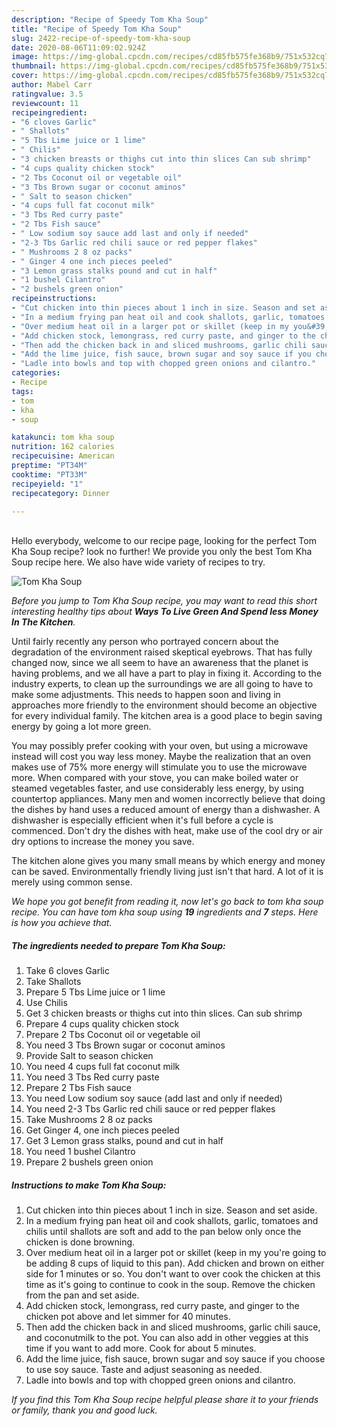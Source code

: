 ```yaml
---
description: "Recipe of Speedy Tom Kha Soup"
title: "Recipe of Speedy Tom Kha Soup"
slug: 2422-recipe-of-speedy-tom-kha-soup
date: 2020-08-06T11:09:02.924Z
image: https://img-global.cpcdn.com/recipes/cd85fb575fe368b9/751x532cq70/tom-kha-soup-recipe-main-photo.jpg
thumbnail: https://img-global.cpcdn.com/recipes/cd85fb575fe368b9/751x532cq70/tom-kha-soup-recipe-main-photo.jpg
cover: https://img-global.cpcdn.com/recipes/cd85fb575fe368b9/751x532cq70/tom-kha-soup-recipe-main-photo.jpg
author: Mabel Carr
ratingvalue: 3.5
reviewcount: 11
recipeingredient:
- "6 cloves Garlic"
- " Shallots"
- "5 Tbs Lime juice or 1 lime"
- " Chilis"
- "3 chicken breasts or thighs cut into thin slices Can sub shrimp"
- "4 cups quality chicken stock"
- "2 Tbs Coconut oil or vegetable oil"
- "3 Tbs Brown sugar or coconut aminos"
- " Salt to season chicken"
- "4 cups full fat coconut milk"
- "3 Tbs Red curry paste"
- "2 Tbs Fish sauce"
- " Low sodium soy sauce add last and only if needed"
- "2-3 Tbs Garlic red chili sauce or red pepper flakes"
- " Mushrooms 2 8 oz packs"
- " Ginger 4 one inch pieces peeled"
- "3 Lemon grass stalks pound and cut in half"
- "1 bushel Cilantro"
- "2 bushels green onion"
recipeinstructions:
- "Cut chicken into thin pieces about 1 inch in size. Season and set aside."
- "In a medium frying pan heat oil and cook shallots, garlic, tomatoes and chilis until shallots are soft and add to the pan below only once the chicken is done browning."
- "Over medium heat oil in a larger pot or skillet (keep in my you&#39;re going to be adding 8 cups of liquid to this pan). Add chicken and brown on either side for 1 minutes or so. You don&#39;t want to over cook the chicken at this time as it&#39;s going to continue to cook in the soup. Remove the chicken from the pan and set aside."
- "Add chicken stock, lemongrass, red curry paste, and ginger to the chicken pot above and let simmer for 40 minutes."
- "Then add the chicken back in and sliced mushrooms, garlic chili sauce, and coconutmilk to the pot. You can also add in other veggies at this time if you want to add more. Cook for about 5 minutes."
- "Add the lime juice, fish sauce, brown sugar and soy sauce if you choose to use soy sauce. Taste and adjust seasoning as needed."
- "Ladle into bowls and top with chopped green onions and cilantro."
categories:
- Recipe
tags:
- tom
- kha
- soup

katakunci: tom kha soup 
nutrition: 162 calories
recipecuisine: American
preptime: "PT34M"
cooktime: "PT33M"
recipeyield: "1"
recipecategory: Dinner

---
```

<br>
Hello everybody, welcome to our recipe page, looking for the perfect Tom Kha Soup recipe? look no further! We provide you only the best Tom Kha Soup recipe here. We also have wide variety of recipes to try.
<br>


![Tom Kha Soup](https://img-global.cpcdn.com/recipes/cd85fb575fe368b9/751x532cq70/tom-kha-soup-recipe-main-photo.jpg)

<i>Before you jump to Tom Kha Soup recipe, you may want to read this short interesting healthy tips about 
<strong>Ways To Live Green And Spend less Money In The Kitchen</strong>.</i>
</br>

Until fairly recently any person who portrayed concern about the degradation of the environment raised skeptical eyebrows. That has fully changed now, since we all seem to have an awareness that the planet is having problems, and we all have a part to play in fixing it. According to the industry experts, to clean up the surroundings we are all going to have to make some adjustments. This needs to happen soon and living in approaches more friendly to the environment should become an objective for every individual family. The kitchen area is a good place to begin saving energy by going a lot more green.

You may possibly prefer cooking with your oven, but using a microwave instead will cost you way less money. Maybe the realization that an oven makes use of 75% more energy will stimulate you to use the microwave more. When compared with your stove, you can make boiled water or steamed vegetables faster, and use considerably less energy, by using countertop appliances. Many men and women incorrectly believe that doing the dishes by hand uses a reduced amount of energy than a dishwasher. A dishwasher is especially efficient when it's full before a cycle is commenced. Don't dry the dishes with heat, make use of the cool dry or air dry options to increase the money you save.

The kitchen alone gives you many small means by which energy and money can be saved. Environmentally friendly living just isn't that hard. A lot of it is merely using common sense.


<i>We hope you got benefit from reading it, now let's go back to tom kha soup recipe. You can have tom kha soup using <strong>19</strong> ingredients and <strong>7</strong> steps. Here is how you achieve that.
</i>

##### The ingredients needed to prepare Tom Kha Soup:

1. Take 6 cloves Garlic
1. Take  Shallots
1. Prepare 5 Tbs Lime juice or 1 lime
1. Use  Chilis
1. Get 3 chicken breasts or thighs cut into thin slices. Can sub shrimp
1. Prepare 4 cups quality chicken stock
1. Prepare 2 Tbs Coconut oil or vegetable oil
1. You need 3 Tbs Brown sugar or coconut aminos
1. Provide  Salt to season chicken
1. You need 4 cups full fat coconut milk
1. You need 3 Tbs Red curry paste
1. Prepare 2 Tbs Fish sauce
1. You need  Low sodium soy sauce (add last and only if needed)
1. You need 2-3 Tbs Garlic red chili sauce or red pepper flakes
1. Take  Mushrooms 2 8 oz packs
1. Get  Ginger 4, one inch pieces peeled
1. Get 3 Lemon grass stalks, pound and cut in half
1. You need 1 bushel Cilantro
1. Prepare 2 bushels green onion


##### Instructions to make Tom Kha Soup:

1. Cut chicken into thin pieces about 1 inch in size. Season and set aside.
1. In a medium frying pan heat oil and cook shallots, garlic, tomatoes and chilis until shallots are soft and add to the pan below only once the chicken is done browning.
1. Over medium heat oil in a larger pot or skillet (keep in my you&#39;re going to be adding 8 cups of liquid to this pan). Add chicken and brown on either side for 1 minutes or so. You don&#39;t want to over cook the chicken at this time as it&#39;s going to continue to cook in the soup. Remove the chicken from the pan and set aside.
1. Add chicken stock, lemongrass, red curry paste, and ginger to the chicken pot above and let simmer for 40 minutes.
1. Then add the chicken back in and sliced mushrooms, garlic chili sauce, and coconutmilk to the pot. You can also add in other veggies at this time if you want to add more. Cook for about 5 minutes.
1. Add the lime juice, fish sauce, brown sugar and soy sauce if you choose to use soy sauce. Taste and adjust seasoning as needed.
1. Ladle into bowls and top with chopped green onions and cilantro.


<i>If you find this Tom Kha Soup recipe helpful please share it to your friends or family, thank you and good luck.</i>
